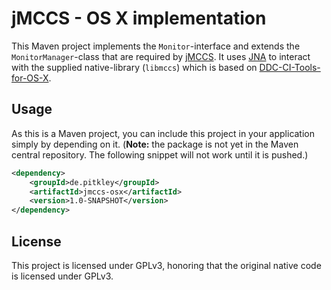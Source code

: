 # jMCCS - OS X implementation

This Maven project implements the `Monitor`-interface and extends the `MonitorManager`-class that are required by
[jMCCS][jmccs]. It uses [JNA][jna] to interact with the supplied native-library (`libmccs`) which is based on
[DDC-CI-Tools-for-OS-X][ddcciosx].

## Usage

As this is a Maven project, you can include this project in your application simply by depending on it.
(**Note:** the package is not yet in the Maven central repository. The following snippet will not work until it is pushed.)

```xml
<dependency>
    <groupId>de.pitkley</groupId>
    <artifactId>jmccs-osx</artifactId>
    <version>1.0-SNAPSHOT</version>
</dependency>
```

## License

This project is licensed under GPLv3, honoring that the original native code is licensed under GPLv3.

[jmccs]: https://github.com/pitkley/jmccs
[jna]: https://github.com/twall/jna
[ddcciosx]: http://github.com/jontaylor/DDC-CI-Tools-for-OS-X